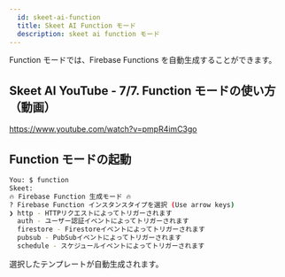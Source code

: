 ```yaml
---
  id: skeet-ai-function
  title: Skeet AI Function モード
  description: skeet ai function モード
---
```


Function モードでは、Firebase Functions を自動生成することができます。

## Skeet AI YouTube - 7/7. Function モードの使い方（動画）

https://www.youtube.com/watch?v=pmpR4imC3go

## Function モードの起動

```bash
You: $ function
Skeet:
🔥 Firebase Function 生成モード 🔥
? Firebase Function インスタンスタイプを選択 (Use arrow keys)
❯ http - HTTPリクエストによってトリガーされます
  auth - ユーザー認証イベントによってトリガーされます
  firestore - Firestoreイベントによってトリガーされます
  pubsub - PubSubイベントによってトリガーされます
  schedule - スケジュールイベントによってトリガーされます
```

選択したテンプレートが自動生成されます。
